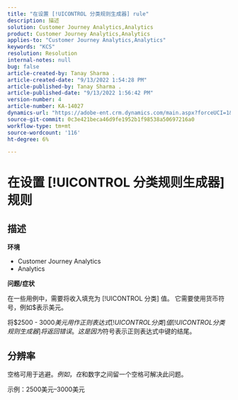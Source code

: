 ```yaml
---
title: "在设置 [!UICONTROL 分类规则生成器] rule"
description: 描述
solution: Customer Journey Analytics,Analytics
product: Customer Journey Analytics,Analytics
applies-to: "Customer Journey Analytics,Analytics"
keywords: "KCS"
resolution: Resolution
internal-notes: null
bug: false
article-created-by: Tanay Sharma .
article-created-date: "9/13/2022 1:54:28 PM"
article-published-by: Tanay Sharma .
article-published-date: "9/13/2022 1:56:42 PM"
version-number: 4
article-number: KA-14027
dynamics-url: "https://adobe-ent.crm.dynamics.com/main.aspx?forceUCI=1&pagetype=entityrecord&etn=knowledgearticle&id=789a4d90-6b33-ed11-9db1-002248086735"
source-git-commit: 0c3e421beca46d9fe1952b1f98538a50697216a0
workflow-type: tm+mt
source-wordcount: '116'
ht-degree: 6%

---
```


# 在设置 [!UICONTROL 分类规则生成器] 规则

## 描述


<b>环境</b>

- Customer Journey Analytics
- Analytics




<b>问题/症状</b>

在一些用例中，需要将收入填充为 [!UICONTROL 分类] 值。 它需要使用货币符号，例如$表示美元。



将$2500 - $3000美元用作正则表达式 [!UICONTROL 分类] 值 [!UICONTROL 分类规则生成器] 将返回错误。 这是因为$符号表示正则表达式中键的结尾。


## 分辨率


空格可用于逃避$。 例如，在$和数字之间留一个空格可解决此问题。

示例：2500美元–3000美元
